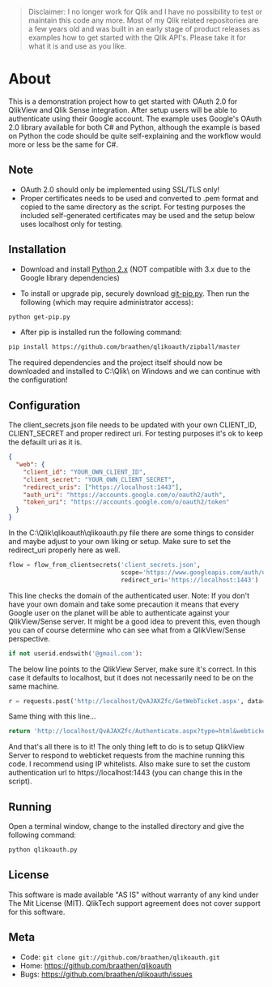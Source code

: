 >Disclaimer: I no longer work for Qlik and I have no possibility to test or maintain this code any more. Most of my Qlik related repositories are a few years old and was built in an early stage of product releases as examples how to get started with the Qlik API's. Please take it for what it is and use as you like.

About
=====

This is a demonstration project how to get started with OAuth 2.0 for QlikView and Qlik Sense integration. After setup users will be able to authenticate using their Google account. The example uses Google's OAuth 2.0 library available for both C# and Python, although the example is based on Python the code should be quite self-explaining and the workflow would more or less be the same for C#.

Note
----

* OAuth 2.0 should only be implemented using SSL/TLS only!
* Proper certificates needs to be used and converted to .pem format and copied to the same directory as the script. For testing purposes the included self-generated certificates may be used and the setup below uses localhost only for testing.

Installation
------------

* Download and install [Python 2.x](https://www.python.org/) (NOT compatible with 3.x due to the Google library dependencies)

* To install or upgrade pip, securely download [git-pip.py](https://bootstrap.pypa.io/get-pip.py). Then run the following (which may require administrator access):

```sh
python get-pip.py
```

* After pip is installed run the following command:

```sh
pip install https://github.com/braathen/qlikoauth/zipball/master
```

The required dependencies and the project itself should now be downloaded and installed to C:\Qlik\ on Windows and we can continue with the configuration!

Configuration
-------------

The client_secrets.json file needs to be updated with your own CLIENT_ID, CLIENT_SECRET and proper redirect uri. For testing purposes it's ok to keep the defauilt uri as it is.

```json
{
  "web": {
    "client_id": "YOUR_OWN_CLIENT_ID",
    "client_secret": "YOUR_OWN_CLIENT_SECRET",
    "redirect_uris": ["https://localhost:1443"],
    "auth_uri": "https://accounts.google.com/o/oauth2/auth",
    "token_uri": "https://accounts.google.com/o/oauth2/token"
  }
}
```

In the C:\Qlik\qlikoauth\qlikoauth.py file there are some things to consider and maybe adjust to your own liking or setup. Make sure to set the redirect_uri properly here as well.

```python
flow = flow_from_clientsecrets('client_secrets.json',
                               scope='https://www.googleapis.com/auth/userinfo.email',
                               redirect_uri='https://localhost:1443')
```

This line checks the domain of the authenticated user. Note: If you don't have your own domain and take some precaution it means that every Google user on the planet will be able to authenticate against your QlikView/Sense server. It might be a good idea to prevent this, even though you can of course determine who can see what from a QlikView/Sense perspective.

```python
if not userid.endswith('@gmail.com'):
```

The below line points to the QlikView Server, make sure it's correct. In this case it defaults to localhost, but it does not necessarily need to be on the same machine.

```python
r = requests.post('http://localhost/QvAJAXZfc/GetWebTicket.aspx', data=xml)
```

Same thing with this line...

```python
return 'http://localhost/QvAJAXZfc/Authenticate.aspx?type=html&webticket=%s&try=%s&back=%s' % (xmldoc[0].text, '/QlikView/', '')
```

And that's all there is to it! The only thing left to do is to setup QlikView Server to respond to webticket requests from the machine running this code. I recommend using IP whitelists. Also make sure to set the custom authentication url to https://localhost:1443 (you can change this in the script).

Running
-------

Open a terminal window, change to the installed directory and give the following command:

```sh
python qlikoauth.py
```

License
-------

This software is made available "AS IS" without warranty of any kind under The Mit License (MIT). QlikTech support agreement does not cover support for this software.

Meta
----

* Code: `git clone git://github.com/braathen/qlikoauth.git`
* Home: <https://github.com/braathen/qlikoauth>
* Bugs: <https://github.com/braathen/qlikoauth/issues>
